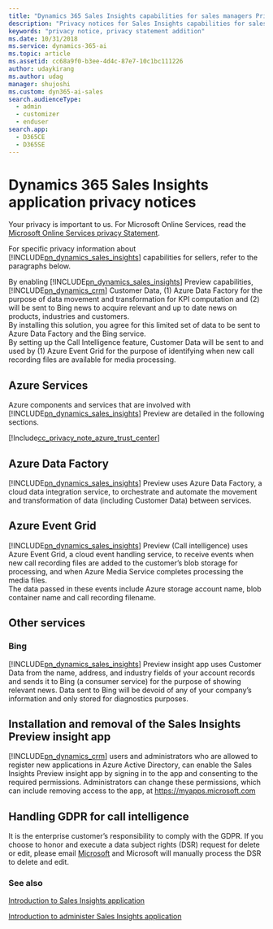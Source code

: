 ```yaml
---
title: "Dynamics 365 Sales Insights capabilities for sales managers Privacy Notices | Microsoft Docs"
description: "Privacy notices for Sales Insights capabilities for sales managers."
keywords: "privacy notice, privacy statement addition"
ms.date: 10/31/2018
ms.service: dynamics-365-ai
ms.topic: article
ms.assetid: cc68a9f0-b3ee-4d4c-87e7-10c1bc111226
author: udaykirang
ms.author: udag
manager: shujoshi
ms.custom: dyn365-ai-sales
search.audienceType: 
  - admin
  - customizer
  - enduser
search.app: 
  - D365CE
  - D365SE
---
```


# Dynamics 365 Sales Insights application privacy notices

Your privacy is important to us. For Microsoft Online Services, read the [Microsoft Online Services privacy Statement](https://go.microsoft.com/fwlink/p/?LinkID=389041).

For specific privacy information about [!INCLUDE[pn_dynamics_sales_insights](../includes/pn-dynamics-sales-insights.md)] capabilities for sellers, refer to the paragraphs below.

By enabling [!INCLUDE[pn_dynamics_sales_insights](../includes/pn-dynamics-sales-insights.md)] Preview capabilities, [!INCLUDE[pn_dynamics_crm](../includes/pn-dynamics-crm.md)] Customer Data, (1) Azure Data Factory for the purpose of data movement and transformation for KPI computation and (2) will be sent to Bing news to acquire relevant and up to date news on products, industries and customers.<br>
By installing this solution, you agree for this limited set of data to be sent to Azure Data Factory and the Bing service.<br>
By setting up the Call Intelligence feature, Customer Data will be sent to and used by (1) Azure Event Grid for the purpose of identifying when new call recording files are available for media processing.

## Azure Services

Azure components and services that are involved with [!INCLUDE[pn_dynamics_sales_insights](../includes/pn-dynamics-sales-insights.md)] Preview are detailed in the following sections.

[!Include[cc_privacy_note_azure_trust_center](../includes/cc-privacy-note-azure-trust-center.md)]

## Azure Data Factory

[!INCLUDE[pn_dynamics_sales_insights](../includes/pn-dynamics-sales-insights.md)] Preview uses Azure Data Factory, a cloud data integration service, to orchestrate and automate the movement and transformation of data (including Customer Data) between services.

## Azure Event Grid
[!INCLUDE[pn_dynamics_sales_insights](../includes/pn-dynamics-sales-insights.md)] Preview (Call intelligence) uses Azure Event Grid, a cloud event handling service, to receive events when new call recording files are added to the customer’s blob storage for processing, and when Azure Media Service completes processing the media files.  
The data passed in these events include Azure storage account name, blob container name and call recording filename.

## Other services

### Bing 
[!INCLUDE[pn_dynamics_sales_insights](../includes/pn-dynamics-sales-insights.md)] Preview insight app uses Customer Data from the name, address, and industry fields of your account records and sends it to Bing (a consumer service) for the purpose of showing relevant news. Data sent to Bing will be devoid of any of your company’s information and only stored for diagnostics purposes. 

## Installation and removal of the Sales Insights Preview insight app
[!INCLUDE[pn_dynamics_crm](../includes/pn-dynamics-crm.md)] users and administrators who are allowed to register new applications in Azure Active Directory, can enable the Sales Insights Preview insight app by signing in to the app and consenting to the required permissions. Administrators can change these permissions, which can include removing access to the app, at https://myapps.microsoft.com 

## Handling GDPR for call intelligence
It is the enterprise customer’s responsibility to comply with the GDPR.  If you choose to honor and execute a data subject rights (DSR) request for delete or edit, please email [Microsoft](mailto:D365callintelligence@microsoft.com) and Microsoft will manually process the DSR to delete and edit.


### See also

[Introduction to Sales Insights application](dynamics365-sales-insights-app.md)

[Introduction to administer Sales Insights application](intro-admin-guide-sales-insights-app.md)